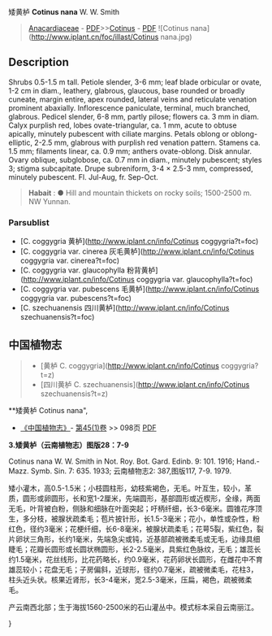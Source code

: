 矮黄栌  **Cotinus nana** W. W. Smith

> [Anacardiaceae](http://www.iplant.cn/info/Anacardiaceae?t=foc) - [PDF](http://www.iplant.cn/foc/pdf/Anacardiaceae.pdf)>>[Cotinus](http://www.iplant.cn/info/Cotinus?t=foc) - [PDF](http://www.iplant.cn/foc/pdf/Cotinus.pdf)
![Cotinus nana](http://www.iplant.cn/foc/illast/Cotinus nana.jpg)

## Description

Shrubs 0.5-1.5 m tall. Petiole slender, 3-6 mm; leaf blade orbicular or ovate, 1-2 cm in diam., leathery, glabrous, glaucous, base rounded or broadly cuneate, margin entire, apex rounded, lateral veins and reticulate venation prominent abaxially. Inflorescence paniculate, terminal, much branched, glabrous. Pedicel slender, 6-8 mm, partly pilose; flowers ca. 3 mm in diam. Calyx purplish red, lobes ovate-triangular, ca. 1 mm, acute to obtuse apically, minutely pubescent with ciliate margins. Petals oblong or oblong-elliptic, 2-2.5 mm, glabrous with purplish red venation pattern. Stamens ca. 1.5 mm; filaments linear, ca. 0.9 mm; anthers ovate-oblong. Disk annular. Ovary oblique, subglobose, ca. 0.7 mm in diam., minutely pubescent; styles 3; stigma subcapitate. Drupe subreniform, 3-4 × 2.5-3 mm, compressed, minutely pubescent. Fl. Jul-Aug, fr. Sep-Oct.


> **Habait** : 
>● Hill and mountain thickets on rocky soils; 1500-2500 m. NW Yunnan.



### Parsublist

* [C.  coggygria  黄栌](http://www.iplant.cn/info/Cotinus coggygria?t=foc)
* [C.  coggygria var. cinerea  灰毛黄栌](http://www.iplant.cn/info/Cotinus coggygria var. cinerea?t=foc)
* [C.  coggygria var. glaucophylla  粉背黄栌](http://www.iplant.cn/info/Cotinus coggygria var. glaucophylla?t=foc)
* [C.  coggygria var. pubescens  毛黄栌](http://www.iplant.cn/info/Cotinus coggygria var. pubescens?t=foc)
* [C.  szechuanensis  四川黄栌](http://www.iplant.cn/info/Cotinus szechuanensis?t=foc)

## 中国植物志

> * [黄栌  C.  coggygria](http://www.iplant.cn/info/Cotinus coggygria?t=z)
> * [四川黄栌  C.  szechuanensis](http://www.iplant.cn/info/Cotinus szechuanensis?t=z)


**矮黄栌 Cotinus nana",



* [《中国植物志》](http://www.iplant.cn/frps)- [第45(1)卷](http://www.iplant.cn/frps/vol/45(1)) >> 098页 [PDF](http://www.iplant.cn/frps/pdf/45(1)/098b.PDF)


**3.矮黄栌（云南植物志）图版28：7-9**

Cotinus nana W. W. Smith in Not. Roy. Bot. Gard. Edinb. 9: 101. 1916; Hand.-Mazz. Symb. Sin. 7: 635. 1933; 云南植物志2: 387,图版117, 7-9. 1979.

矮小灌木，高0.5-1.5米；小枝圆柱形，幼枝紫褐色，无毛。叶互生，较小，革质，圆形或卵圆形，长和宽1-2厘米，先端圆形，基部圆形或近楔形，全缘，两面无毛，叶背被白粉，侧脉和细脉在叶面突起；吁柄纤细，长3-6毫米。圆锥花序顶生，多分枝，被腺状疏柔毛；苞片披针形，长1.5-3毫米；花小，单性或杂性，粉红色，径约3毫米；花梗纤细，长6-8毫米，被腺状疏柔毛；花萼5裂，紫红色，裂片卵状三角形，长约1毫米，先端急尖或钝，近基部疏被微柔毛或无毛，边缘具细睫毛；花瓣长圆形或长圆状椭圆形，长2-2.5毫米，具紫红色脉纹，无毛；雄蕊长约1.5毫米，花丝线形，比花药略长，约0.9毫米，花药卵状长圆形，在雌花中不育雄蕊较小；花盘无毛；子房偏斜，近球形，径约0.7毫米，疏被微柔毛，花柱3，柱头近头状。核果近肾形，长3-4毫米，宽2.5-3毫米，压扁，褐色，疏被微柔毛。

产云南西北部；生于海拔1560-2500米的石山灌丛中。模式标本采自云南丽江。



}